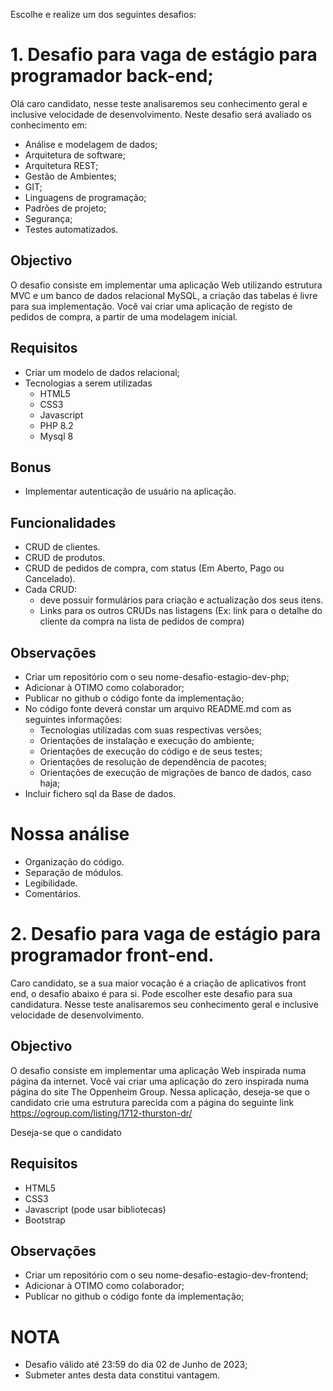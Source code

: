 Escolhe e realize um dos seguintes desafios:

# 1. Desafio para vaga de estágio para programador back-end;
Olá caro candidato, nesse teste analisaremos seu conhecimento geral e inclusive velocidade de desenvolvimento. Neste desafio será avaliado os conhecimento em:

- Análise e modelagem de dados;
- Arquitetura de software;
- Arquitetura REST;
- Gestão de Ambientes;
- GIT;
- Linguagens de programação;
- Padrões de projeto;
- Segurança;
- Testes automatizados.

## Objectivo

O desafio consiste em implementar uma aplicação Web utilizando estrutura MVC e um banco de dados relacional MySQL, a criação das tabelas é livre para sua implementação. Você vai criar uma aplicação de registo de pedidos de compra, a partir de uma modelagem inicial.

## Requisitos

- Criar um modelo de dados relacional;
- Tecnologias a serem utilizadas
  -	HTML5
  -	CSS3
  -	Javascript
  -	PHP 8.2
  - Mysql 8
## Bonus
-	Implementar autenticação de usuário na aplicação.

## Funcionalidades
- CRUD de clientes.
-	CRUD de produtos.
-	CRUD de pedidos de compra, com status (Em Aberto, Pago ou Cancelado).
- Cada CRUD:
  -	deve possuir formulários para criação e actualização dos seus itens.
  -	Links para os outros CRUDs nas listagens (Ex: link para o detalhe do cliente da compra na lista de pedidos de compra)

## Observações
- Criar um repositório com o seu nome-desafio-estagio-dev-php;
- Adicionar à OTIMO como colaborador;
- Publicar no github o código fonte da implementação;
- No código fonte deverá constar um arquivo README.md com as seguintes informações:
  - Tecnologias utilizadas com suas respectivas versões;
  - Orientações de instalação e execução do ambiente;
  - Orientações de execução do código e de seus testes;
  - Orientações de resolução de dependência de pacotes;
  - Orientações de execução de migrações de banco de dados, caso haja;
- Incluir fichero sql da Base de dados.
  
# Nossa análise
-	Organização do código.
-	Separação de módulos.
-	Legibilidade.
-	Comentários.

# 2. Desafio para vaga de estágio para programador front-end.

Caro candidato, se a sua maior vocação é a criação de aplicativos front end, o desafio abaixo é para si. Pode escolher este desafio para sua candidatura. Nesse teste analisaremos seu conhecimento geral e inclusive velocidade de desenvolvimento.

## Objectivo

O desafio consiste em implementar uma aplicação Web inspirada numa página da internet. Você vai criar uma aplicação do zero inspirada numa página do site The Oppenheim Group. Nessa aplicação, deseja-se que o candidato crie uma estrutura parecida com a página do seguinte link https://ogroup.com/listing/1712-thurston-dr/

Deseja-se que o candidato 

## Requisitos
 -	HTML5
 -	CSS3
 -	Javascript (pode usar bibliotecas)
 -	Bootstrap

## Observações
- Criar um repositório com o seu nome-desafio-estagio-dev-frontend;
- Adicionar à OTIMO como colaborador;
- Publicar no github o código fonte da implementação;


# NOTA
- Desafio válido até 23:59 do dia 02 de Junho de 2023;
- Submeter antes desta data constitui vantagem.
